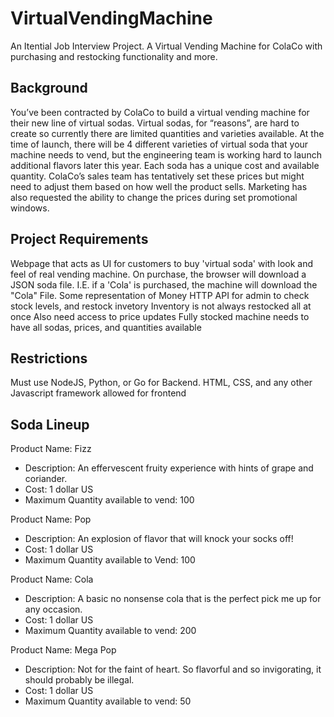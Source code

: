 # VirtualVendingMachine
An Itential Job Interview Project. A Virtual Vending Machine for ColaCo with purchasing and restocking functionality and more.

## Background
You’ve been contracted by ColaCo to build a virtual vending machine for their new line of
virtual sodas. Virtual sodas, for “reasons”, are hard to create so currently there are limited
quantities and varieties available. At the time of launch, there will be 4 different varieties of
virtual soda that your machine needs to vend, but the engineering team is working hard to
launch additional flavors later this year. Each soda has a unique cost and available quantity.
ColaCo’s sales team has tentatively set these prices but might need to adjust them based on
how well the product sells. Marketing has also requested the ability to change the prices during
set promotional windows.

## Project Requirements
Webpage that acts as UI for customers to buy 'virtual soda' with look and feel of real vending machine.
On purchase, the browser will download a JSON soda file. I.E. if a 'Cola' is purchased, the machine will download the "Cola" File.
Some representation of Money
HTTP API for admin to check stock levels, and restock invetory
Inventory is not always restocked all at once
Also need access to price updates
Fully stocked machine needs to have all sodas, prices, and quantities available

## Restrictions
Must use NodeJS, Python, or Go for Backend.
HTML, CSS, and any other Javascript framework allowed for frontend


## Soda Lineup
Product Name: Fizz
- Description: An effervescent fruity experience with hints of grape and coriander.
- Cost: 1 dollar US
- Maximum Quantity available to vend: 100

Product Name: Pop
- Description: An explosion of flavor that will knock your socks off!
- Cost: 1 dollar US
- Maximum Quantity available to Vend: 100

Product Name: Cola
- Description: A basic no nonsense cola that is the perfect pick me up for any occasion.
- Cost: 1 dollar US
- Maximum Quantity available to vend: 200

Product Name: Mega Pop
- Description: Not for the faint of heart. So flavorful and so invigorating, it should probably be illegal.
- Cost: 1 dollar US
- Maximum Quantity available to vend: 50

